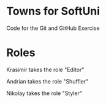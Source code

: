 # Towns for SoftUni
Code for the Git and GitHub Exercise

# Roles 

Krasimir takes the role "Editor" 

Andrian takes the role "Shuffler" 

Nikolay takes the role "Styler" 